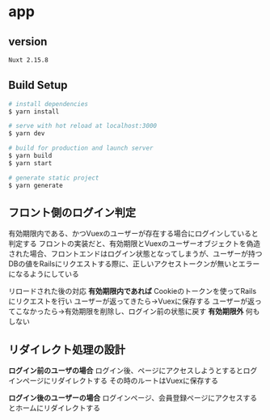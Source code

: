 # app

## version

```sh
Nuxt 2.15.8
```

## Build Setup

```bash
# install dependencies
$ yarn install

# serve with hot reload at localhost:3000
$ yarn dev

# build for production and launch server
$ yarn build
$ yarn start

# generate static project
$ yarn generate
```

## フロント側のログイン判定

有効期限内である、かつVuexのユーザーが存在する場合にログインしていると判定する
フロントの実装だと、有効期限とVuexのユーザーオブジェクトを偽造された場合、フロントエンドはログイン状態となってしまうが、ユーザーが持つDBの値をRailsにリクエストする際に、正しいアクセストークンが無いとエラーになるようにしている

リロードされた後の対応
**有効期限内であれば**
Cookieのトークンを使ってRailsにリクエストを行い
ユーザーが返ってきたら→Vuexに保存する
ユーザーが返ってこなかったら→有効期限を削除し、ログイン前の状態に戻す
**有効期限外**
何もしない

## リダイレクト処理の設計

**ログイン前のユーザの場合**
ログイン後、ページにアクセスしようとするとログインページにリダイレクトする
その時のルートはVuexに保存する

**ログイン後のユーザーの場合**
ログインページ、会員登録ページにアクセスするとホームにリダイレクトする
